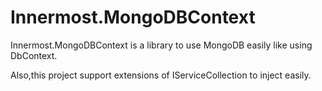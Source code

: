 # Innermost.MongoDBContext
Innermost.MongoDBContext is a library to use MongoDB easily like using DbContext.

Also,this project support extensions of IServiceCollection to inject easily.
